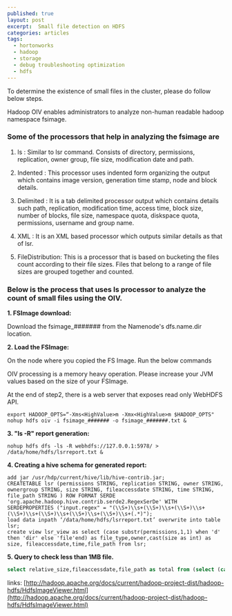 ```yaml
---
published: true
layout: post
excerpt:  Small file detection on HDFS
categories: articles
tags:
  - hortonworks
  - hadoop
  - storage
  - debug troubleshooting optimization
  - hdfs
---
```

To determine the existence of small files in the cluster, please do follow below steps.

Hadoop OIV enables administrators to analyze non-human readable hadoop namespace fsimage.

### Some of the processors that help in analyzing the fsimage are
 
1. ls : Similar to lsr command. Consists of directory, permissions, replication, owner group, file size, modification date and path. 

2. Indented : This processor uses indented form organizing the output which contains image version, generation time stamp, node and block details. 
 
3. Delimited : It is a tab delimited processor output which contains details such path, replication, modification time, access time, block size, number of blocks, file size, namespace quota, diskspace quota, permissions, username and group name.
 
4. XML : It is an XML based processor which outputs similar details as that of lsr.

5. FileDistribution: This is a processor that is based on bucketing the files count according to their file sizes. Files that belong to a range of file sizes are grouped together and counted.


### Below is the process that uses ls processor to analyze the count of small files using the OIV.

 
**1.    FSImage download:**

Download the fsimage_####### from the Namenode's dfs.name.dir location.

**2.     Load the FSImage:**

On the node where you copied the FS Image. Run the below commands

OIV processing is a memory heavy operation. Please increase your JVM values based on the size of your FSImage.

At the end of step2, there is a web server that exposes read only WebHDFS API.
```shell
export HADOOP_OPTS=“-Xms<HighValue>m -Xmx<HighValue>m $HADOOP_OPTS"
nohup hdfs oiv -i fsimage_####### -o fsimage_#######.txt &
```

**3.   "ls -R" report generation:**

    nohup hdfs dfs -ls -R webhdfs://127.0.0.1:5978/ > /data/home/hdfs/lsrreport.txt &

**4.   Creating a hive schema for generated report:**

```shell
add jar /usr/hdp/current/hive/lib/hive-contrib.jar;
CREATETABLE lsr (permissions STRING, replication STRING, owner STRING, ownergroup STRING, size STRING, fileaccessdate STRING, time STRING, file_path STRING ) ROW FORMAT SERDE 'org.apache.hadoop.hive.contrib.serde2.RegexSerDe' WITH SERDEPROPERTIES ("input.regex" = "(\\S+)\\s+(\\S+)\\s+(\\S+)\\s+(\\S+)\\s+(\\S+)\\s+(\\S+)\\s+(\\S+)\\s+(.*)"); 
load data inpath ‘/data/home/hdfs/lsrreport.txt’ overwrite into table lsr;
create view lsr_view as select (case substr(permissions,1,1) when 'd' then 'dir' else 'file'end) as file_type,owner,cast(size as int) as size, fileaccessdate,time,file_path from lsr;
```

**5. Query to check less than 1MB file.**

```sql
select relative_size,fileaccessdate,file_path as total from (select (case size < 1048576 when true then 'small' else 'large' end) as relative_size,fileaccessdate,file_path from lsr_view where file_type='file') tmp where relative_size='small' limit 100;
```
 

links: [http://hadoop.apache.org/docs/current/hadoop-project-dist/hadoop-hdfs/HdfsImageViewer.html](http://hadoop.apache.org/docs/current/hadoop-project-dist/hadoop-hdfs/HdfsImageViewer.html)
